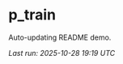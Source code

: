 # p_train

Auto-updating README demo.

<!--START_SECTION:status-->
_Last run: 2025-10-28 19:19 UTC_
<!--END_SECTION:status-->













































































































































































































































































































































































































































































































































































































































































































































































































































































































































































































































































































































































































































































































































































































































































































































